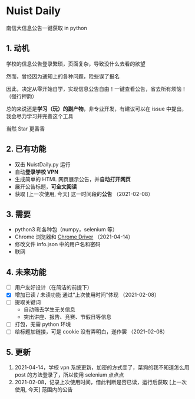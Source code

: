 # Nuist Daily

南信大信息公告一键获取 in python

## 1. 动机

学校的信息公告登录繁琐，页面复杂，导致没什么去看的欲望

然而，曾经因为通知上的各种问题，险些误了报名

因此，决定从零开始自学，实现信息公告自由！一键查看公告，省去所有烦恼！（强行押韵）

总的来说还是**学习（玩）的副产物**，非专业开发，有建议可以在 issue 中提出，我会尽力学习并完善这个工具

当然 Star 更香香

## 2. 已有功能

- 双击 NuistDaily.py 运行
- 自动**登录学校 VPN**
- 生成简单的 HTML 网页展示公告，并**自动打开网页**
- 展开公告标题，**可全文阅读**
- 获取 [上一次使用, 今天] 这一时间段的**公告** （2021-02-08）

## 3. 需要

- python3 和各种包（numpy，selenium 等）
- Chrome 浏览器和 [Chrome Driver](https://npm.taobao.org/mirrors/chromedriver/89.0.4389.23/) （2021-04-14）
- 修改文件 info.json 中的用户名和密码
- 联网

## 4. 未来功能

- [ ] 用户友好设计（在简洁的前提下）
- [x] 增加已读 / 未读功能
      通过“上次使用时间”体现 （2021-02-08）
- [ ] 提取关键词
  - 自动筛去学生无关信息
  - 突出讲座、报告、竞赛、节假日等信息
- [ ] 打包，无需 python 环境
- [ ] 给标题加链接，可是 cookie 没有弄明白，遂作罢 （2021-02-08）

## 5. 更新

1. 2021-04-14，学校 vpn 系统更新，加密的方式变了，菜狗的我不知道怎么用 post 的方法登录了，所以使用 selenium 点点点
2. 2021-02-08，记录上次使用时间，借此判断是否已读，运行后获取 [上一次使用, 今天] 范围内的公告
